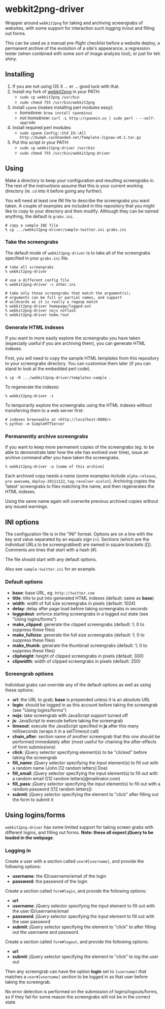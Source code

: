 webkit2png-driver
=================
Wrapper around `webkit2png` for taking and archiving screengrabs of websites,
with some support for interaction such logging in/out and filling out forms.

This can be used as a manual pre-flight checklist before a website deploy, a
permanent archive of the evolution of a site's appearance, a regression tester
(when combined with some sort of image analysis tool), or just for teh shiny.

Installing
----------
1. If you are not using OS X ... er ... good luck with that.
1. Install my fork of [webkit2png][webkit2png] in your PATH:
   * `sudo cp webkit2png /usr/bin`
   * `sudo chmod 755 /usr/bin/webkit2png`
1. Install `cpanm` (makes installing perl modules easy):
   * *homebrew*: `brew install cpanminus`
   * *not homebrew*: `curl -L http://cpanmin.us | sudo perl - --self-upgrade`
1. Install required perl modules:
   * `sudo cpanm Config::Std IO::All http://bumph.cackhanded.net/Template-Jigsaw-v0.1.tar.gz`
1. Put this script in your PATH:
   * `sudo cp webkit2png-driver /usr/bin`
   * `sudo chmod 755 /usr/bin/webkit2png-driver`

Using
-----
Make a directory to keep your configuration and resulting screengrabs in.
The rest of the instructions assume that this is your current working 
directory (ie. `cd` into it before going any further).

You will need at least one INI file to describe the screengrabs you want
taken. A couple of examples are included in this repository that you might
like to copy to your directory and then modify. Although they can be named
anything, the default is `grabs.ini`.

    # copy a sample INI file
    % cp .../webkit2png-driver/sample-twitter.ini grabs.ini


### Take the screengrabs

The default mode of `webkit2png-driver` is to take all of the screengrabs
specified in your `grabs.ini` file.

    # take all screengrabs
    % webkit2png-driver
    
    # use a different config file
    % webkit2png-driver -c other.ini
    
    # take only those screengrabs that match the argument(s);
    # arguments can be full or partial names, and support
    # wildcards as it is really a regexp match
    % webkit2png-driver homepage/logged-out
    % webkit2png-driver nojs noflash
    % webkit2png-driver home.*out

### Generate HTML indexes

If you want to more easily explore the screengrabs you have taken (especially
useful if you are archiving them), you can generate HTML indexes.

First, you will need to copy the sample HTML templates from this repository 
to your screengrabs directory. You can customise them later (if you can
stand to look at the embedded perl code).

    % cp -R .../webkit2png-driver/templates-sample .
    
To regenerate the indexes:

    % webkit2png-driver -i

To temporarily explore the screengrabs using the HTML indexes without
transferring them to a web server first:

    # indexes browseable at <http://localhost:8000/>
    % python -m SimpleHTTServer
    
### Permanently archive screengrabs

If you want to keep more permanent copies of the screengrabs (eg. to be able
to demonstrate later how the site has evolved over time), issue an archive
command after you have taken the screengrabs.

    % webkit2png-driver -a [name of this archive]

Each archived copy needs a name (some examples include `alpha-release`,
`pre-awesome`, `deploy-20111122`, `tag-revolver-ocelot`). Archiving copies
the 'latest' screengrabs to files matching the name, and then regenerates
the HTML indexes.

Using the same name again will overwrite previous archived copies without
any issued warnings.


INI options
-----------
The configuration file is in the "INI" format. Options are on a line with 
the key and value separated by an equals sign (=). Sections (which are the
individual URLs to be screengrabbed) are named in square brackets ([]).
Comments are lines that start with a hash (#).

The file should start with any default options.

Also see `sample-twitter.ini` for an example.

### Default options

* **base**: base URL, eg. `http://twitter.com`
* **title**: title to put into generated HTML indexes
  (default: same as **base**)
* **width**: width of full size screengrabs in pixels
  (default: 1024)
* **delay**: delay after page load before taking screengrabs in seconds
* **loggedout**: enforce starting screengrabs in a logged out state
  (see "Using logins/forms")
* **make_clipped**: generate the clipped screengrabs 
  (default: 1; 0 to suppress these files)
* **make_fullsize**: generate the full size screengrabs
  (default: 1; 0 to suppress these files)
* **make_thumb**: generate the thumbnail screengrabs
  (default: 1; 0 to suppress these files)
* **clipheight**: height of clipped screengrabs in pixels
  (default: 300)
* **clipwidth**: width of clipped screengrabs in pixels
  (default: 250)

### Screengrab options

Individual grabs can override any of the default options as well as using 
these options:

* **url**: the URL to grab; **base** is prepended unless it is an absolute URL
* **login**: should be logged in as this account before taking the screengrab
  (see "Using logins/forms")
* **nojs**: take screengrab with JavaScript support turned off
* **js**: JavaScript to execute before taking the screengrab
* **timeout**: execute the JavaScript specified in **js** after 
  this many milliseconds (wraps it in a setTimeout call)
* **chain_after**: section name of another screengrab that this one should
  be performed immediately after (most useful for chaining the after-effects
  of form submissions)
* **click**: jQuery selector specifying element(s) to be "clicked" before
  taking the screengrab
* **fill_name**: jQuery selector specifying the input element(s) to fill out
  with a random name (John [12 random letters] Doe)
* **fill_email**: jQuery selector specifying the input element(s) to fill out 
  with a random email ([12 random letters]@mailinator.com)
* **fill_pass**: jQuery selector specifying the input element(s) to fill out 
  with a random password ([12 random letters])
* **submit**: jQuery selector specifying the element to "click" after
  filling out the form to submit it

Using logins/forms
------------------
`webkit2png-driver` has some limited support for taking screen grabs with
different logins, and filling out forms. **Note: these all expect jQuery to be
loaded in the webpage**.

### Logging in

Create a user with a section called `user#[username]`, and provide the 
following options:

* **username**: the ID/username/email of the login
* **password**: the password of the login

Create a section called `form#login`, and provide the following options:

* **url**
* **username**: jQuery selector specifying the input element to fill out
  with the user ID/username/email
* **password**: jQuery selector specifying the input element to fill out
  with the user password
* **submit**: jQuery selector specifying the element to "click" to after
  filling out the username and password.

Create a section called `form#logout`, and provide the following options:

* **url**
* **submit**: jQuery selector specifying the element to "click" to log the
  user out

Then any screengrab can have the option **login** set to `[username]`
that matches a `user#[username]` section to be logged in as that user before
taking the screengrab.

No error detection is performed on the submission of logins/logouts/forms,
so if they fail for some reason the screengrabs will not be in the correct 
state.


[webkit2png]: https://github.com/norm/webkit2png
